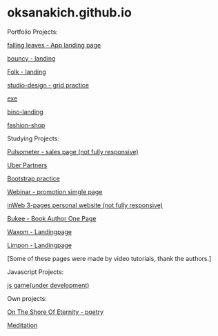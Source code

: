 # oksanakich.github.io

Portfolio Projects:

[falling leaves - App landing page](https://oksanakich.github.io/falling_leaves/src/)

[bouncy - landing](https://oksanakich.github.io/bouncy/src/)

[Folk - landing](https://oksanakich.github.io/folk/src/)

[studio-design - grid practice](https://oksanakich.github.io/studio-design/)

[exe](https://oksanakich.github.io/exe/)

[bino-landing](https://oksanakich.github.io/bino-landing/)

[fashion-shop](https://oksanakich.github.io/fashion-shop/src/)

Studying Projects:

[Pulsometer - sales page (not fully responsive)](https://oksanakich.github.io/pulsometer/src/)

[Uber Partners](https://oksanakich.github.io/uber/)

[Bootstrap practice](https://oksanakich.github.io/bootstrap/)

[Webinar - promotion simgle page](https://oksanakich.github.io/wordpress/)

[inWeb 3-pages personal website (not fully responsive)](https://oksanakich.github.io/inweb/)

[Bukee - Book Author One Page](https://oksanakich.github.io/Bukee/)

[Waxom - Landingpage ](https://oksanakich.github.io/Waxom/ "2nd Studying Project")

[Limpon - Landingpage](https://oksanakich.github.io/Limbon/ "1st studying project.Landingpage.")

[Some of these pages were made by video tutorials, thank the authors.]




Javascript Projects:

[js game(under development)](https://oksanakich.github.io/js-game/)





Own projects:


[On The Shore Of Eternity - poetry](https://oksanakich.github.io/shore-of-eternity/src/)

[Meditation](https://oksanakich.github.io/meditation/src/)
